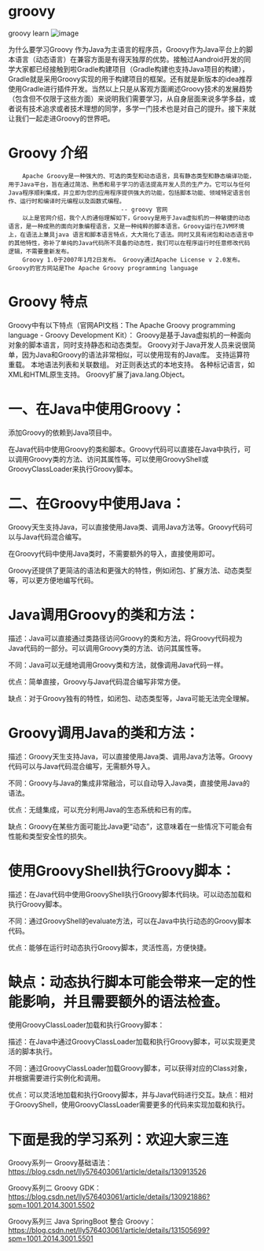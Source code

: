 # groovy
groovy learn
![image](https://github.com/576403061lly/groovy/assets/19943444/e8bc2253-aa21-4877-9b43-8610d6771a6c)

为什么要学习Groovy
        作为Java为主语言的程序员，Groovy作为Java平台上的脚本语言（动态语言）在兼容方面是有得天独厚的优势。接触过Aandroid开发的同学大家都已经接触到啦Gradle构建项目（Gradle构建也支持Java项目的构建），Gradle就是采用Groovy实现的用于构建项目的框架。还有就是新版本的idea推荐使用Gradle进行插件开发。当然以上只是从客观方面阐述Groovy技术的发展趋势（包含但不仅限于这些方面）来说明我们需要学习，从自身层面来说多学多益，或者说有技术追求或者技术理想的同学，多学一门技术也是对自己的提升。接下来就让我们一起走进Groovy的世界吧。

# Groovy 介绍

        Apache Groovy是一种强大的、可选的类型和动态语言，具有静态类型和静态编译功能，用于Java平台，旨在通过简洁、熟悉和易于学习的语法提高开发人员的生产力。它可以与任何Java程序顺利集成，并立即为您的应用程序提供强大的功能，包括脚本功能、领域特定语言创作、运行时和编译时元编程以及函数式编程。
                                    -- groovy 官网
        以上是官网介绍，我个人的通俗理解如下，Groovy是用于Java虚拟机的一种敏捷的动态语言，是一种成熟的面向对象编程语言，又是一种纯粹的脚本语言。Groovy运行在JVM环境上，在语法上兼具java 语言和脚本语言特点，大大简化了语法。同时又具有闭包和动态语言中的其他特性，弥补了单纯的Java代码所不具备的动态性，我们可以在程序运行时任意修改代码逻辑，不需要重新发布。
        Groovy 1.0于2007年1月2日发布。 Groovy通过Apache License v 2.0发布。Groovy的官方网站是The Apache Groovy programming language
# Groovy 特点
Groovy中有以下特点（官网API文档：The Apache Groovy programming language - Groovy Development Kit）：
Groovy是基于Java虚拟机的一种面向对象的脚本语言，同时支持静态和动态类型。
Groovy对于Java开发人员来说很简单，因为Java和Groovy的语法非常相似，可以使用现有的Java库。
支持运算符重载。
本地语法列表和关联数组。
对正则表达式的本地支持。
各种标记语言，如XML和HTML原生支持。
Groovy扩展了java.lang.Object。
# 一、在Java中使用Groovy：
添加Groovy的依赖到Java项目中。

在Java代码中使用Groovy的类和脚本。Groovy代码可以直接在Java中执行，可以调用Groovy类的方法、访问其属性等。可以使用GroovyShell或GroovyClassLoader来执行Groovy脚本。
# 二、在Groovy中使用Java：
Groovy天生支持Java，可以直接使用Java类、调用Java方法等。Groovy代码可以与Java代码混合编写。

在Groovy代码中使用Java类时，不需要额外的导入，直接使用即可。

Groovy还提供了更简洁的语法和更强大的特性，例如闭包、扩展方法、动态类型等，可以更方便地编写代码。
# Java调用Groovy的类和方法：
描述：Java可以直接通过类路径访问Groovy的类和方法，将Groovy代码视为Java代码的一部分。可以调用Groovy类的方法、访问其属性等。

不同：Java可以无缝地调用Groovy类和方法，就像调用Java代码一样。

优点：简单直接，Groovy与Java代码混合编写非常方便。

缺点：对于Groovy独有的特性，如闭包、动态类型等，Java可能无法完全理解。
# Groovy调用Java的类和方法：
描述：Groovy天生支持Java，可以直接使用Java类、调用Java方法等。Groovy代码可以与Java代码混合编写，无需额外导入。

不同：Groovy与Java的集成非常融洽，可以自动导入Java类，直接使用Java的语法。

优点：无缝集成，可以充分利用Java的生态系统和已有的库。

缺点：Groovy在某些方面可能比Java更“动态”，这意味着在一些情况下可能会有性能和类型安全性的损失。

# 使用GroovyShell执行Groovy脚本：
描述：在Java代码中使用GroovyShell执行Groovy脚本代码块。可以动态加载和执行Groovy脚本。

不同：通过GroovyShell的evaluate方法，可以在Java中执行动态的Groovy脚本代码。

优点：能够在运行时动态执行Groovy脚本，灵活性高，方便快捷。

# 缺点：动态执行脚本可能会带来一定的性能影响，并且需要额外的语法检查。
使用GroovyClassLoader加载和执行Groovy脚本：

描述：在Java中通过GroovyClassLoader加载和执行Groovy脚本，可以实现更灵活的脚本执行。

不同：通过GroovyClassLoader加载Groovy脚本，可以获得对应的Class对象，并根据需要进行实例化和调用。

优点：可以灵活地加载和执行Groovy脚本，并与Java代码进行交互。缺点：相对于GroovyShell，使用GroovyClassLoader需要更多的代码来实现加载和执行。

# 下面是我的学习系列：欢迎大家三连
Groovy系列一 Groovy基础语法：https://blog.csdn.net/lly576403061/article/details/130913526

Groovy系列二 Groovy GDK：https://blog.csdn.net/lly576403061/article/details/130921886?spm=1001.2014.3001.5502

Groovy系列三 Java SpringBoot 整合 Groovy：https://blog.csdn.net/lly576403061/article/details/131505699?spm=1001.2014.3001.5501
